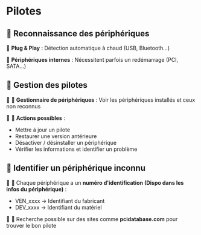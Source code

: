 # Pilotes

## 📌 **Reconnaissance des périphériques**

🔹 **Plug & Play** : Détection automatique à chaud (USB, Bluetooth…)

🔹 **Périphériques internes** : Nécessitent parfois un redémarrage (PCI, SATA…)



## 📌 **Gestion des pilotes**

🔹 📂 **Gestionnaire de périphériques** : Voir les périphériques installés et ceux non reconnus

🔹 🔄 **Actions possibles** :

- Mettre à jour un pilote
- Restaurer une version antérieure
- Désactiver / désinstaller un périphérique
- Vérifier les informations et identifier un problème



## 📌 **Identifier un périphérique inconnu**

🔹 📌 Chaque périphérique a un **numéro d'identification (Dispo dans les infos du périphérique)** :

- VEN_xxxx → Identifiant du fabricant
- DEV_xxxx → Identifiant du matériel  


🔹 🔎 Recherche possible sur des sites comme **pcidatabase.com** pour trouver le bon pilote

